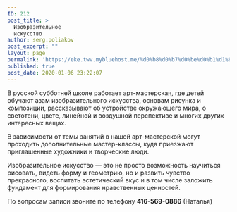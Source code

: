 ```yaml
---
ID: 212
post_title: >
  Изобразительное
  искусство
author: serg.poliakov
post_excerpt: ""
layout: page
permalink: 'https://eke.twv.mybluehost.me/%d0%b8%d0%b7%d0%be%d0%b1%d1%80%d0%b0%d0%b7%d0%b8%d1%82%d0%b5%d0%bb%d1%8c%d0%bd%d0%be%d0%b5-%d0%b8%d1%81%d0%ba%d1%83%d1%81%d1%81%d1%82%d0%b2%d0%be/'
published: true
post_date: 2020-01-06 23:22:07
---
```

<!-- wp:paragraph -->
<p>В русской субботней школе работает арт-мастерская, где детей обучают  азам изобразительного искусства, основам рисунка и композиции, рассказывают об устройстве окружающего мира, о светотени, цвете, линейной и воздушной перспективе и многих других интересных вещах.</p>
<!-- /wp:paragraph -->

<!-- wp:paragraph -->
<p>В зависимости от темы занятий в нашей арт-мастерской могут проходить дополнительные мастер-классы, куда приезжают приглашенные художники и творческие люди.</p>
<!-- /wp:paragraph -->

<!-- wp:paragraph -->
<p>Изобразительное искусство — это не просто возможность научиться рисовать, видеть форму и геометрию, но и развить чувство прекрасного, воспитать эстетический вкус и в том числе заложить фундамент для формирования нравственных ценностей.</p>
<!-- /wp:paragraph -->

<!-- wp:paragraph -->
<p>По вопросам записи  звоните по телефону <strong>416-569-0886</strong> (Наталья)</p>
<!-- /wp:paragraph -->